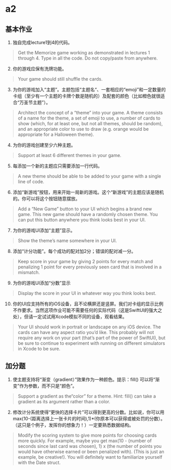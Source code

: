 # a2
## 基本作业
1. 独自完成lecture1到4的代码。
> Get the Memorize game working as demonstrated in lectures 1 through 4. Type in all the code. Do not copy/paste from anywhere.   

2. 你的游戏应保有洗牌功能。
> Your game should still shuffle the cards.   

3. 为你的游戏加入“主题”。主题包括“主题名“、一套相应的“emoji”和一定数量的卡组（至少有一个主题的卡牌个数是随机的）及配套的颜色（比如橙色就很适合“万圣节主题”）。
> Architect the concept of a “theme” into your game. A theme consists of a name for the theme, a set of emoji to use, a number of cards to show (which, for at least one, but not all themes, should be random), and an appropriate color to use to draw (e.g. orange would be appropriate for a Halloween theme).   

4. 为你的游戏创建至少六种主题。
> Support at least 6 different themes in your game.   

5. 每添加一个新的主题应只需要添加一行代码。
> A new theme should be able to be added to your game with a single line of code.   

6. 添加“新游戏”按钮，用来开始一局新的游戏。这个“新游戏”的主题应该是随机的。你可以将这个按钮随意摆放。
> Add a “New Game” button to your UI which begins a brand new game. This new game should have a randomly chosen theme. You can put this button anywhere you think looks best in your UI.   

7. 为你的游戏UI添加“主题”显示。
> Show the theme’s name somewhere in your UI.   

8. 添加“计分功能”。每个成功的配对加2分；错误的配对减一分。
> Keep score in your game by giving 2 points for every match and penalizing 1 point for every previously seen card that is involved in a mismatch.   

9. 为你的游戏UI添加“分数”显示
> Display the score in your UI in whatever way you think looks best.   

10. 你的UI应支持所有的iOS设备，且不论横屏还是竖屏。我们对卡组的显示比例不作要求。当然这项作业可能不需要任何的实际代码（这是SwiftUI的强大之处），但请一定试试用Xcode模拟不同的设备，观看结果。
> Your UI should work in portrait or landscape on any iOS device. The cards can have any aspect ratio you’d like. This probably will not require any work on your part (that’s part of the power of SwiftUI), but be sure to continue to experiment with running on different simulators in Xcode to be sure.   
## 加分题
1. 使主题支持将“渐变（gradient）”效果作为一种颜色。提示：fill() 可以将“渐变”作为参数，而不只是“颜色”。
> Support a gradient as the“color” for a theme. Hint: fill() can take a gradient as its argument rather than a color. 

2. 修改计分系统使得“更快的选择卡片”可以得到更高的分数。比如说，你可以用max(10-(距离选择上一张卡片的时间),1)*(你原本可以获得或被处罚的分数）。（这只是个例子，发挥你的想象力！）一定要熟悉数据结构。
> Modify the scoring system to give more points for choosing cards more quickly. For example, maybe you get max(10 - (number of seconds since last card was chosen), 1) x (the number of points you would have otherwise earned or been penalized with). (This is just an example, be creative!). You will definitely want to familiarize yourself with the Date struct. 
